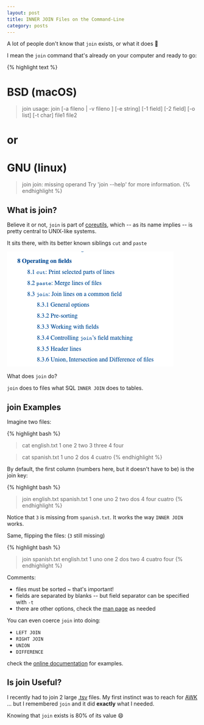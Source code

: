 ```yaml
---
layout: post
title: INNER JOIN Files on the Command-Line
category: posts
---
```


A lot of people don't know that `join` exists, or what it does 🤔

I mean the `join` command that's already on your computer and ready to go:

{% highlight text %}
# BSD (macOS)
> join
usage: join [-a fileno | -v fileno ] [-e string] [-1 field] [-2 field]
            [-o list] [-t char] file1 file2

# or

# GNU (linux)
> join
join: missing operand
Try 'join --help' for more information.
{% endhighlight %}


## What is join?

Believe it or not, `join` is part of
[coreutils](https://www.gnu.org/software/coreutils/manual/html_node/index.html),
which -- as its name implies -- is pretty central to UNIX-like systems.

It sits there, with its better known siblings `cut` and `paste`

[![together: cut, paste and join](/assets/inner-join-cli/sample-cores.png)](/assets/inner-join-cli/sample-cores.png)

What does `join` do?

`join` does to files what SQL `INNER JOIN` does to tables.

## join Examples

Imagine two files:

{% highlight bash %}
> cat english.txt
1 one
2 two
3 three
4 four

> cat spanish.txt
1 uno
2 dos
4 cuatro
{% endhighlight %}

By default, the first column (numbers here, but it doesn't have to be) is the join key:

{% highlight bash %}
> join english.txt spanish.txt
1 one uno
2 two dos
4 four cuatro
{% endhighlight %}

Notice that `3` is missing from `spanish.txt`. It works the way `INNER JOIN` works.

Same, flipping the files: (`3` still missing)

{% highlight bash %}
> join spanish.txt english.txt
1 uno one
2 dos two
4 cuatro four
{% endhighlight %}

Comments:
- files must be sorted ~ that's important!
- fields are separated by blanks -- but field separator can be specified with `-t`
- there are other options, check the [man page](https://linux.die.net/man/1/join) as needed

You can even coerce `join` into doing:
- `LEFT JOIN`
- `RIGHT JOIN`
- `UNION`
- `DIFFERENCE`

check the [online documentation](https://www.gnu.org/software/coreutils/manual/html_node/Paired-and-unpaired-lines.html) for examples.

## Is join Useful?

I recently had to join 2 large [.tsv](https://en.wikipedia.org/wiki/Tab-separated_values) files. My first instinct was to reach for
[AWK](https://blog.jpalardy.com/posts/why-learn-awk/) ... but I remembered `join` and it did **exactly** what I needed.

Knowing that `join` exists is 80% of its value 😄

